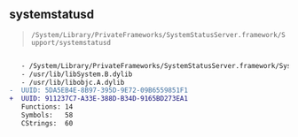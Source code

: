 ## systemstatusd

> `/System/Library/PrivateFrameworks/SystemStatusServer.framework/Support/systemstatusd`

```diff

   - /System/Library/PrivateFrameworks/SystemStatusServer.framework/SystemStatusServer
   - /usr/lib/libSystem.B.dylib
   - /usr/lib/libobjc.A.dylib
-  UUID: 5DA5EB4E-8B97-395D-9E72-09B6559851F1
+  UUID: 911237C7-A33E-388D-B34D-9165BD273EA1
   Functions: 14
   Symbols:   58
   CStrings:  60

```
